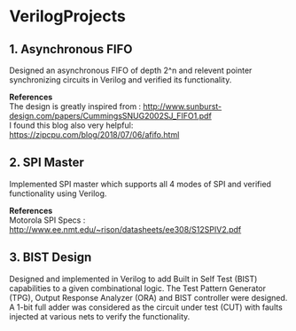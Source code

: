 # VerilogProjects

<h2>1. Asynchronous FIFO </h2> 
Designed an asynchronous FIFO of depth 2^n and relevent pointer synchronizing circuits in Verilog and verified its functionality. <br>

<b>References</b> <br>
  The design is greatly inspired from : http://www.sunburst-design.com/papers/CummingsSNUG2002SJ_FIFO1.pdf <br>
  I found this blog also very helpful:  https://zipcpu.com/blog/2018/07/06/afifo.html

<h2>2. SPI Master </h2> 
Implemented SPI master which supports all 4 modes of SPI and verified functionality using Verilog.
  
 <b>References</b> <br>
   Motorola SPI Specs  : http://www.ee.nmt.edu/~rison/datasheets/ee308/S12SPIV2.pdf
  
<h2>3. BIST Design </h2> 
Designed and implemented in Verilog to add Built in Self Test (BIST) capabilities to a given combinational logic. The Test Pattern Generator (TPG), Output Response Analyzer (ORA) and BIST controller were designed. A 1-bit full adder was considered as the circuit under test (CUT) with faults injected at various nets to verify the functionality.<br>
